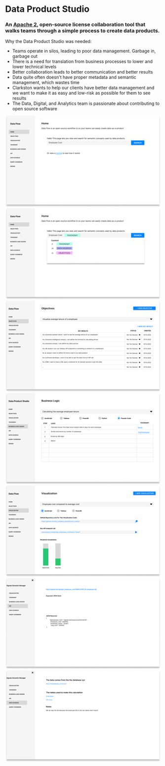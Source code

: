 # Data Product Studio 
### An [Apache 2](https://www.apache.org/licenses/LICENSE-2.0), open-source license collaboration tool that walks teams through a simple process to create data products.

Why the Data Product Studio was needed:
- Teams operate in silos, leading to poor data management. Garbage in, garbage out
- There is a need for translation from business processes to lower and lower technical levels
- Better collaboration leads to better communication and better results
- Data quite often doesn't have proper metadata and semantic management, which wastes time
- Clarkston wants to help our clients have better data management and we want to make it as easy and low-risk as possible for them to see results
- The Data, Digital, and Analytics team is passionate about contributing to open source software

![Home](https://github.com/data-product-studio/data-product-studio/blob/main/Home.png)
![Search](https://github.com/data-product-studio/data-product-studio/blob/main/search.png)
![Objectives](https://github.com/data-product-studio/data-product-studio/blob/main/Objectives.png)
![Logic](https://github.com/data-product-studio/data-product-studio/blob/main/Logic.png)
![Visuals](https://github.com/data-product-studio/data-product-studio/blob/main/Visuals.png)
![API](https://github.com/data-product-studio/data-product-studio/blob/main/API.png)
![data_sources](https://github.com/data-product-studio/data-product-studio/blob/main/data_sources.png)


<!--
**data-product-studio/data-product-studio** is a ✨ _special_ ✨ repository because its `README.md` (this file) appears on your GitHub profile.




-->
